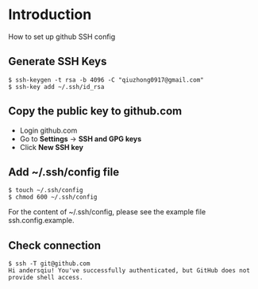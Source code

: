 # Introduction
How to set up github SSH config

## Generate SSH Keys
```
$ ssh-keygen -t rsa -b 4096 -C "qiuzhong0917@gmail.com"
$ ssh-key add ~/.ssh/id_rsa
```

## Copy the public key to github.com
* Login github.com
* Go to **Settings** -> **SSH and GPG keys**
* Click **New SSH key**

## Add ~/.ssh/config file
```
$ touch ~/.ssh/config
$ chmod 600 ~/.ssh/config
```

For the content of ~/.ssh/config, please see the example file ssh.config.example.

## Check connection
```
$ ssh -T git@github.com
Hi andersqiu! You've successfully authenticated, but GitHub does not provide shell access.
```
